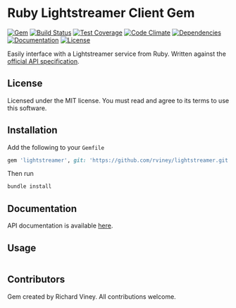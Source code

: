 # Ruby Lightstreamer Client Gem

[![Gem][gem-badge]][gem-link]
[![Build Status][travis-ci-badge]][travis-ci-link]
[![Test Coverage][test-coverage-badge]][test-coverage-link]
[![Code Climate][code-climate-badge]][code-climate-link]
[![Dependencies][dependencies-badge]][dependencies-link]
[![Documentation][documentation-badge]][documentation-link]
[![License][license-badge]][license-link]

Easily interface with a Lightstreamer service from Ruby. Written against the
[official API specification](http://www.lightstreamer.com/docs/client_generic_base/Network%20Protocol%20Tutorial.pdf).

## License

Licensed under the MIT license. You must read and agree to its terms to use this software.

## Installation

Add the following to your `Gemfile`

```ruby
gem 'lightstreamer', git: 'https://github.com/rviney/lightstreamer.git'
```
Then run

```ruby
bundle install
```

## Documentation

API documentation is available [here](http://www.rubydoc.info/github/rviney/lightstreamer).

## Usage

```ruby
```

## Contributors

Gem created by Richard Viney. All contributions welcome.

[gem-link]: https://rubygems.org/gems/lightstreamer
[gem-badge]: https://badge.fury.io/rb/lightstreamer.svg
[travis-ci-link]: http://travis-ci.org/rviney/lightstreamer
[travis-ci-badge]: https://travis-ci.org/rviney/lightstreamer.svg?branch=master
[test-coverage-link]: https://codeclimate.com/github/rviney/lightstreamer/coverage
[test-coverage-badge]: https://codeclimate.com/github/rviney/lightstreamer/badges/coverage.svg
[code-climate-link]: https://codeclimate.com/github/rviney/lightstreamer
[code-climate-badge]: https://codeclimate.com/github/rviney/lightstreamer/badges/gpa.svg
[dependencies-link]: https://gemnasium.com/rviney/lightstreamer
[dependencies-badge]: https://gemnasium.com/rviney/lightstreamer.svg
[documentation-link]: https://inch-ci.org/github/rviney/lightstreamer
[documentation-badge]: https://inch-ci.org/github/rviney/lightstreamer.svg?branch=master
[license-link]: https://github.com/rviney/lightstreamer/blob/master/LICENSE.md
[license-badge]: https://img.shields.io/badge/license-MIT-blue.svg
